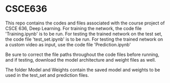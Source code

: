 # CSCE636
This repo contains the codes and files associated with the course project of CSCE 636, Deep Learning.
For training the network, the code file 'Training.ipynb' is to be run. 
For testing the trained network on the test set, the code file 'test_set.ipynb' is to be run.
For testing the trained network on a custom video as input, use the code file 'Prediction.ipynb'

Be sure to correct the file paths throughout the code files before running, and if testing, download the model architecture and weight files as well.

The folder Model and Weights contain the saved model and weights to be used in the test_set and prediction files.
